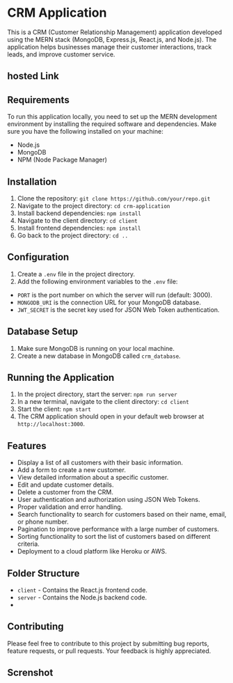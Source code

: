 # CRM Application

This is a CRM (Customer Relationship Management) application developed using the MERN stack (MongoDB, Express.js, React.js, and Node.js). The application helps businesses manage their customer interactions, track leads, and improve customer service.

## hosted Link

## Requirements

To run this application locally, you need to set up the MERN development environment by installing the required software and dependencies. Make sure you have the following installed on your machine:

- Node.js
- MongoDB 
- NPM (Node Package Manager)

## Installation

1. Clone the repository: `git clone https://github.com/your/repo.git`
2. Navigate to the project directory: `cd crm-application`
3. Install backend dependencies: `npm install`
4. Navigate to the client directory: `cd client`
5. Install frontend dependencies: `npm install`
6. Go back to the project directory: `cd ..`

## Configuration

1. Create a `.env` file in the project directory.
2. Add the following environment variables to the `.env` file:


- `PORT` is the port number on which the server will run (default: 3000).
- `MONGODB_URI` is the connection URL for your MongoDB database.
- `JWT_SECRET` is the secret key used for JSON Web Token authentication.

## Database Setup

1. Make sure MongoDB is running on your local machine.
2. Create a new database in MongoDB called `crm_database`.

## Running the Application

1. In the project directory, start the server: `npm run server`
2. In a new terminal, navigate to the client directory: `cd client`
3. Start the client: `npm start`
4. The CRM application should open in your default web browser at `http://localhost:3000`.

## Features

- Display a list of all customers with their basic information.
- Add a form to create a new customer.
- View detailed information about a specific customer.
- Edit and update customer details.
- Delete a customer from the CRM.
- User authentication and authorization using JSON Web Tokens.
- Proper validation and error handling.
- Search functionality to search for customers based on their name, email, or phone number.
- Pagination to improve performance with a large number of customers.
- Sorting functionality to sort the list of customers based on different criteria.
- Deployment to a cloud platform like Heroku or AWS.

## Folder Structure

- `client` - Contains the React.js frontend code.
- `server` - Contains the Node.js backend code.
-


## Contributing

Please feel free to contribute to this project by submitting bug reports, feature requests, or pull requests. Your feedback is highly appreciated.

## Screnshot


